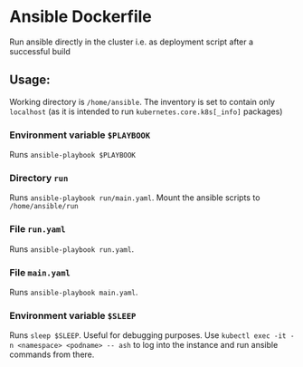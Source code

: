 # Ansible Dockerfile
Run ansible directly in the cluster i.e. as deployment script after a successful build

## Usage:
Working directory is `/home/ansible`.
The inventory is set to contain only `localhost` (as it is intended to run `kubernetes.core.k8s[_info]` packages)

### Environment variable `$PLAYBOOK`
Runs `ansible-playbook $PLAYBOOK`

### Directory `run`
Runs `ansible-playbook run/main.yaml`. Mount the ansible scripts to `/home/ansible/run`

### File `run.yaml`
Runs `ansible-playbook run.yaml`.

### File `main.yaml`
Runs `ansible-playbook main.yaml`.

### Environment variable `$SLEEP`
Runs `sleep $SLEEP`. Useful for debugging purposes.
Use `kubectl exec -it -n <namespace> <podname> -- ash` to log into the instance and run ansible commands from there.

